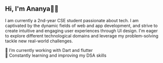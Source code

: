 ## Hi, I'm Ananya👋🏻
 I am currently a 2nd-year CSE student passionate about tech. I am captivated by the dynamic fields of web and app development, and strive to create intuitive and engaging user experiences through UI design.  I'm eager to explore different technological domains and leverage my problem-solving tackle new real-world challenges.

 🔭 I’m currently working with Dart and flutter    
 🌱 Constantly learning and improving my DSA skills
 
<!--

- 🔭 I’m currently working on ...
- 🌱 I’m currently learning ...
- 👯 I’m looking to collaborate on ...
- 🤔 I’m looking for help with ...
- 💬 Ask me about ...
- 📫 How to reach me: ...
- 😄 Pronouns: ...
- ⚡ Fun fact: ...
-->
